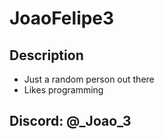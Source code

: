 # JoaoFelipe3
## Description
- Just a random person out there
- Likes programming
## Discord: @\_Joao_3
